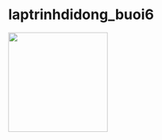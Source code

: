 # laptrinhdidong_buoi6
<p> 
    <img width = '200' src="../laptrinhdidong_buoi6/MinhChung/manhinh4a.jpg" />
<p>
